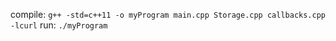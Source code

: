 compile: ```g++ -std=c++11 -o myProgram main.cpp Storage.cpp callbacks.cpp -lcurl```
run: ```./myProgram```
